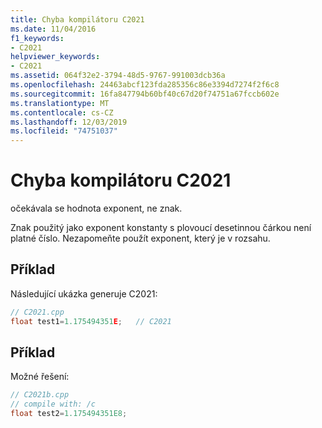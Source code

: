 ```yaml
---
title: Chyba kompilátoru C2021
ms.date: 11/04/2016
f1_keywords:
- C2021
helpviewer_keywords:
- C2021
ms.assetid: 064f32e2-3794-48d5-9767-991003dcb36a
ms.openlocfilehash: 24463abcf123fda285356c86e3394d7274f2f6c8
ms.sourcegitcommit: 16fa847794b60bf40c67d20f74751a67fccb602e
ms.translationtype: MT
ms.contentlocale: cs-CZ
ms.lasthandoff: 12/03/2019
ms.locfileid: "74751037"
---
```

# <a name="compiler-error-c2021"></a>Chyba kompilátoru C2021

očekávala se hodnota exponent, ne znak.

Znak použitý jako exponent konstanty s plovoucí desetinnou čárkou není platné číslo. Nezapomeňte použít exponent, který je v rozsahu.

## <a name="example"></a>Příklad

Následující ukázka generuje C2021:

```cpp
// C2021.cpp
float test1=1.175494351E;   // C2021
```

## <a name="example"></a>Příklad

Možné řešení:

```cpp
// C2021b.cpp
// compile with: /c
float test2=1.175494351E8;
```
